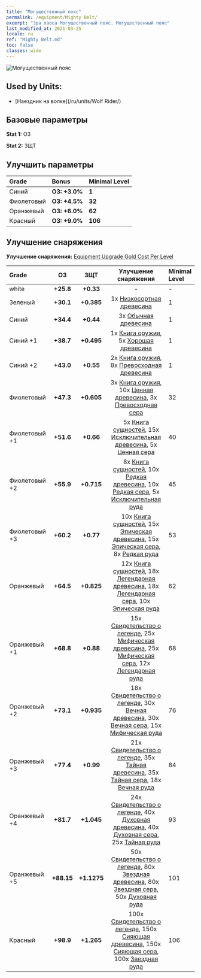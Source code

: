 ```yaml
---
title: "Могущественный пояс"
permalink: /equipment/Mighty Belt/
excerpt: "Эра хаоса Могущественный пояс. Могущественный пояс"
last_modified_at: 2021-03-25
locale: ru
ref: "Mighty Belt.md"
toc: false
classes: wide
---
```


  ![Могущественный пояс](/images/e/e_4022.png)

## Used by Units:

* [Наездник на волке](/ru/units/Wolf Rider/) 


## Базовые параметры
 **Stat 1:** ОЗ

 **Stat 2:** ЗЩТ

## Улучшить параметры

  |     Grade    |   Bonus | Minimal Level | 
  |:-------------|:--------|:--------------| 
  | Синий | **ОЗ: +3.0%** | **1** | 
  | Фиолетовый | **ОЗ: +4.5%** | **32** | 
  | Оранжевый | **ОЗ: +6.0%** | **62** | 
  | Красный | **ОЗ: +9.0%** | **106** | 


## Улучшение снаряжения
 **Улучшение снаряжения:** [Equipment Upgrade Gold Cost Per Level](/equipment/EquipmentUpgradeCostPerLevel/) 

  |          Grade      | ОЗ | ЗЩТ | Улучшение снаряжения | Minimal Level |
  |:--------------------|:---------:|:---------:|:----------------:|:--------------|
  | white | **+25.8** | **+0.33** | - | - |
  | Зеленый | **+30.1** | **+0.385** | 1x [Низкосортная древесина](/ru/Items/mat_1/) | 1 |
  | Синий | **+34.4** | **+0.44** | 3x [Обычная древесина](/ru/Items/mat_7/) | 1 |
  | Синий +1 | **+38.7** | **+0.495** | 1x [Книга оружия](/ru/Items/mat_18/), 5x [Хорошая древесина](/ru/Items/mat_13/) | 1 |
  | Синий +2 | **+43.0** | **+0.55** | 2x [Книга оружия](/ru/Items/mat_25/), 8x [Превосходная древесина](/ru/Items/mat_20/) | 1 |
  | Фиолетовый | **+47.3** | **+0.605** | 3x [Книга оружия](/ru/Items/mat_32/), 10x [Ценная древесина](/ru/Items/mat_27/), 3x [Превосходная сера](/ru/Items/mat_22/) | 32 |
  | Фиолетовый +1 | **+51.6** | **+0.66** | 5x [Книга сущностей](/ru/Items/mat_39/), 15x [Исключительная древесина](/ru/Items/mat_34/), 5x [Ценная сера](/ru/Items/mat_29/) | 40 |
  | Фиолетовый +2 | **+55.9** | **+0.715** | 8x [Книга сущностей](/ru/Items/mat_46/), 10x [Редкая древесина](/ru/Items/mat_41/), 10x [Редкая сера](/ru/Items/mat_43/), 5x [Исключительная руда](/ru/Items/mat_33/) | 45 |
  | Фиолетовый +3 | **+60.2** | **+0.77** | 10x [Книга сущностей](/ru/Items/mat_53/), 15x [Эпическая древесина](/ru/Items/mat_48/), 15x [Эпическая сера](/ru/Items/mat_50/), 8x [Редкая руда](/ru/Items/mat_40/) | 53 |
  | Оранжевый | **+64.5** | **+0.825** | 12x [Книга сущностей](/ru/Items/mat_60/), 18x [Легендарная древесина](/ru/Items/mat_55/), 18x [Легендарная сера](/ru/Items/mat_57/), 10x [Эпическая руда](/ru/Items/mat_47/) | 62 |
  | Оранжевый +1 | **+68.8** | **+0.88** | 15x [Свидетельство о легенде](/ru/Items/mat_67/), 25x [Мифическая древесина](/ru/Items/mat_62/), 25x [Мифическая сера](/ru/Items/mat_64/), 12x [Легендарная руда](/ru/Items/mat_54/) | 68 |
  | Оранжевый +2 | **+73.1** | **+0.935** | 18x [Свидетельство о легенде](/ru/Items/mat_74/), 30x [Вечная древесина](/ru/Items/mat_69/), 30x [Вечная сера](/ru/Items/mat_71/), 15x [Мифическая руда](/ru/Items/mat_61/) | 76 |
  | Оранжевый +3 | **+77.4** | **+0.99** | 21x [Свидетельство о легенде](/ru/Items/mat_81/), 35x [Тайная древесина](/ru/Items/mat_76/), 35x [Тайная сера](/ru/Items/mat_78/), 18x [Вечная руда](/ru/Items/mat_68/) | 84 |
  | Оранжевый +4 | **+81.7** | **+1.045** | 24x [Свидетельство о легенде](/ru/Items/mat_88/), 40x [Духовная древесина](/ru/Items/mat_83/), 40x [Духовная сера](/ru/Items/mat_85/), 25x [Тайная руда](/ru/Items/mat_75/) | 93 |
  | Оранжевый +5 | **+88.15** | **+1.1275** | 50x [Свидетельство о легенде](/ru/Items/mat_95/), 80x [Звездная древесина](/ru/Items/mat_90/), 80x [Звездная сера](/ru/Items/mat_92/), 50x [Духовная руда](/ru/Items/mat_82/) | 101 |
  | Красный | **+98.9** | **+1.265** | 100x [Свидетельство о легенде](/ru/Items/mat_102/), 150x [Сияющая древесина](/ru/Items/mat_97/), 150x [Сияющая сера](/ru/Items/mat_99/), 100x [Звездная руда](/ru/Items/mat_89/) | 106 |

